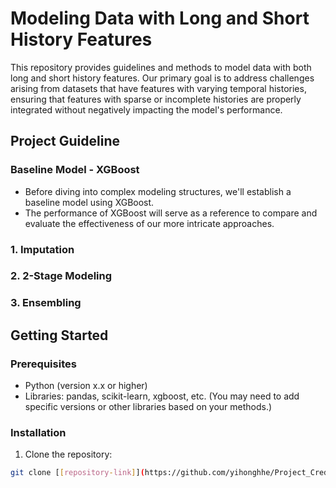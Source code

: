 # Modeling Data with Long and Short History Features

This repository provides guidelines and methods to model data with both long and short history features. Our primary goal is to address challenges arising from datasets that have features with varying temporal histories, ensuring that features with sparse or incomplete histories are properly integrated without negatively impacting the model's performance.

## Project Guideline

### **Baseline Model - XGBoost**
- Before diving into complex modeling structures, we'll establish a baseline model using XGBoost. 
- The performance of XGBoost will serve as a reference to compare and evaluate the effectiveness of our more intricate approaches.

### 1. Imputation


### 2. 2-Stage Modeling


### 3. Ensembling



## Getting Started

### Prerequisites

- Python (version x.x or higher)
- Libraries: pandas, scikit-learn, xgboost, etc. (You may need to add specific versions or other libraries based on your methods.)

### Installation

1. Clone the repository:
```bash
git clone [[repository-link]](https://github.com/yihonghhe/Project_Creditbly.git)https://github.com/yihonghhe/Project_Creditbly.git
